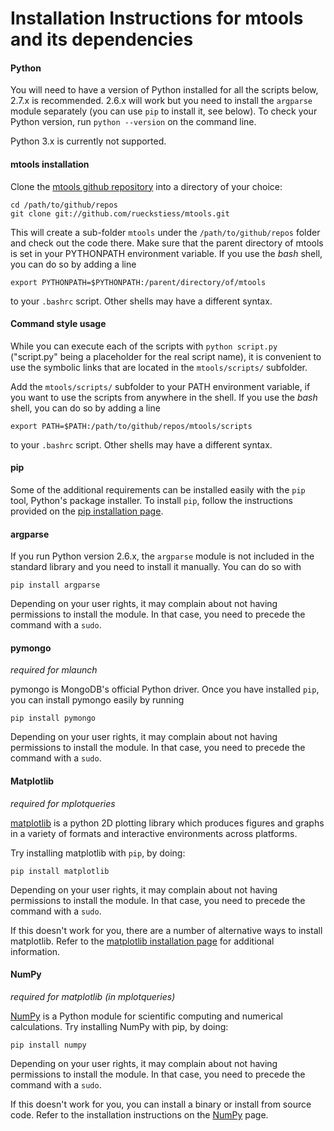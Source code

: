 Installation Instructions for mtools and its dependencies
=========================================================


#### Python
You will need to have a version of Python installed for all the scripts
below, 2.7.x is recommended. 2.6.x will work but you need to install the `argparse` 
module separately (you can use `pip` to install it, see below). To check your
Python version, run `python --version` on the command line.

Python 3.x is currently not supported.


#### mtools installation

Clone the [mtools github repository](https://github.com/rueckstiess/mtools) into a 
directory of your choice:

	cd /path/to/github/repos
    git clone git://github.com/rueckstiess/mtools.git

This will create a sub-folder `mtools` under the `/path/to/github/repos` folder 
and check out the code there. Make sure that the parent directory of mtools is set in 
your PYTHONPATH environment variable. If you use the _bash_ shell, you can do so by 
adding a line

    export PYTHONPATH=$PYTHONPATH:/parent/directory/of/mtools

to your `.bashrc` script. Other shells may have a different syntax.


#### Command style usage

While you can execute each of the scripts with `python script.py` ("script.py" being a
placeholder for the real script name), it is convenient to use the symbolic links
that are located in the `mtools/scripts/` subfolder.

Add the `mtools/scripts/` subfolder to your PATH environment variable, if you 
want to use the scripts from anywhere in the shell. If you use the _bash_ shell, 
you can do so by adding a line
    
    export PATH=$PATH:/path/to/github/repos/mtools/scripts

to your `.bashrc` script. Other shells may have a different syntax.


<!-- OLD
If you want to execute the scripts in "command style", i.e. typing 
`script --parameter` instead of `python script.py --parameter`, you need to create 
simlinks in a directory that is in your PATH environment variable:

Let's assume `/path/in/env` is a path that is part of your PATH envir onment 
(check with `echo $PATH` from your command line prompt). To add a simlink to the
`mlaunch.py` script, run:

    cd /path/in/env
    ln -s /path/to/github/repos/mtools/mlaunch.py mlaunch

Also check that the _executable_ flag is set on mlaunch.py, with

    cd /path/to/github/repos/mtools
    ls -la

The tools you want to execute directly should have the `x` flag set for at least "user", 
e.g. `-rwxr--r--`. If this isn't the case, you can set it with

    chmod u+x mlaunch.py

You should now be able to use the mlaunch.py script from any directory by just 
typing `mlaunch` (and any additional parameters). 
-->


#### pip

Some of the additional requirements can be installed easily with the `pip` tool, Python's
package installer. To install `pip`, follow the instructions provided on the 
[pip installation page](http://www.pip-installer.org/en/latest/installing.html#using-the-installer).


#### argparse

If you run Python version 2.6.x, the `argparse` module is not included in the standard library and
you need to install it manually. You can do so with

    pip install argparse

Depending on your user rights, it may complain about not having permissions to install the module. 
In that case, you need to precede the command with a `sudo`.


#### pymongo

*required for mlaunch*

pymongo is MongoDB's official Python driver. Once you have installed `pip`, you can install 
pymongo easily by running

    pip install pymongo

Depending on your user rights, it may complain about not having permissions to install the module. 
In that case, you need to precede the command with a `sudo`.


#### Matplotlib

*required for mplotqueries*

[matplotlib](http://matplotlib.org/) is a python 2D plotting library which produces 
figures and graphs in a variety of formats and interactive environments across platforms.

Try installing matplotlib with `pip`, by doing:

    pip install matplotlib

Depending on your user rights, it may complain about not having permissions to install the module. 
In that case, you need to precede the command with a `sudo`.

If this doesn't work for you, there are a number of alternative ways to install matplotlib. Refer
to the [matplotlib installation page](http://matplotlib.org/users/installing.html) for additional
information.


#### NumPy

*required for matplotlib (in mplotqueries)*

[NumPy](http://numpy.scipy.org/) is a Python module for scientific computing and numerical calculations.
Try installing NumPy with pip, by doing:

    pip install numpy

Depending on your user rights, it may complain about not having permissions to install the module. 
In that case, you need to precede the command with a `sudo`.

If this doesn't work for you, you can install a binary or install from source code. Refer to the 
installation instructions on the [NumPy](http://numpy.scipy.org/) page.


